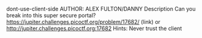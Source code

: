 dont-use-client-side
AUTHOR: ALEX FULTON/DANNY
Description
Can you break into this super secure portal? https://jupiter.challenges.picoctf.org/problem/17682/ (link) or http://jupiter.challenges.picoctf.org:17682
Hints:
Never trust the client
